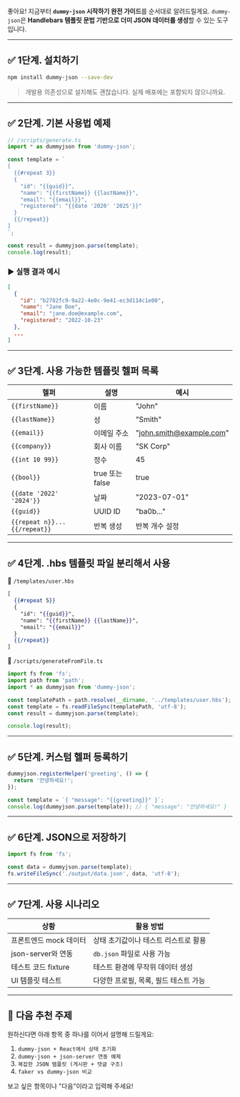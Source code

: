 좋아요! 지금부터 **`dummy-json` 시작하기 완전 가이드**를 순서대로 알려드릴게요. `dummy-json`은 **Handlebars 템플릿 문법 기반으로 더미 JSON 데이터를 생성**할 수 있는 도구입니다.

---

## ✅ 1단계. 설치하기

```bash
npm install dummy-json --save-dev
```

> 개발용 의존성으로 설치해도 괜찮습니다. 실제 배포에는 포함되지 않으니까요.

---

## ✅ 2단계. 기본 사용법 예제

```ts
// /scripts/generate.ts
import * as dummyjson from 'dummy-json';

const template = `
[
  {{#repeat 3}}
  {
    "id": "{{guid}}",
    "name": "{{firstName}} {{lastName}}",
    "email": "{{email}}",
    "registered": "{{date '2020' '2025'}}"
  }
  {{/repeat}}
]
`;

const result = dummyjson.parse(template);
console.log(result);
```

### ▶️ 실행 결과 예시

```json
[
  {
    "id": "b2782fc9-9a22-4e0c-9e41-ec3d114c1e00",
    "name": "Jane Doe",
    "email": "jane.doe@example.com",
    "registered": "2022-10-23"
  },
  ...
]
```

---

## ✅ 3단계. 사용 가능한 템플릿 헬퍼 목록

| 헬퍼                           | 설명            | 예시                                                        |
| ---------------------------- | ------------- | --------------------------------------------------------- |
| `{{firstName}}`              | 이름            | "John"                                                    |
| `{{lastName}}`               | 성             | "Smith"                                                   |
| `{{email}}`                  | 이메일 주소        | "[john.smith@example.com](mailto:john.smith@example.com)" |
| `{{company}}`                | 회사 이름         | "SK Corp"                                                 |
| `{{int 10 99}}`              | 정수            | 45                                                        |
| `{{bool}}`                   | true 또는 false | true                                                      |
| `{{date '2022' '2024'}}`     | 날짜            | "2023-07-01"                                              |
| `{{guid}}`                   | UUID ID       | "ba0b..."                                                 |
| `{{repeat n}}...{{/repeat}}` | 반복 생성         | 반복 개수 설정                                                  |

---

## ✅ 4단계. .hbs 템플릿 파일 분리해서 사용

📄 `/templates/user.hbs`

```hbs
[
  {{#repeat 5}}
  {
    "id": "{{guid}}",
    "name": "{{firstName}} {{lastName}}",
    "email": "{{email}}"
  }
  {{/repeat}}
]
```

📄 `/scripts/generateFromFile.ts`

```ts
import fs from 'fs';
import path from 'path';
import * as dummyjson from 'dummy-json';

const templatePath = path.resolve(__dirname, '../templates/user.hbs');
const template = fs.readFileSync(templatePath, 'utf-8');
const result = dummyjson.parse(template);

console.log(result);
```

---

## ✅ 5단계. 커스텀 헬퍼 등록하기

```ts
dummyjson.registerHelper('greeting', () => {
  return '안녕하세요!';
});

const template = `{ "message": "{{greeting}}" }`;
console.log(dummyjson.parse(template)); // { "message": "안녕하세요!" }
```

---

## ✅ 6단계. JSON으로 저장하기

```ts
import fs from 'fs';

const data = dummyjson.parse(template);
fs.writeFileSync('./output/data.json', data, 'utf-8');
```

---

## ✅ 7단계. 사용 시나리오

| 상황              | 활용 방법                  |
| --------------- | ---------------------- |
| 프론트엔드 mock 데이터  | 상태 초기값이나 테스트 리스트로 활용   |
| json-server와 연동 | `db.json` 파일로 사용 가능    |
| 테스트 코드 fixture  | 테스트 환경에 무작위 데이터 생성     |
| UI 템플릿 테스트      | 다양한 프로필, 목록, 필드 테스트 가능 |

---

## 📌 다음 추천 주제

원하신다면 아래 항목 중 하나를 이어서 설명해 드릴게요:

1. `dummy-json + React에서 상태 초기화`
2. `dummy-json + json-server 연동 예제`
3. `복잡한 JSON 템플릿 (게시판 + 댓글 구조)`
4. `faker vs dummy-json 비교`

보고 싶은 항목이나 "다음"이라고 입력해 주세요!
